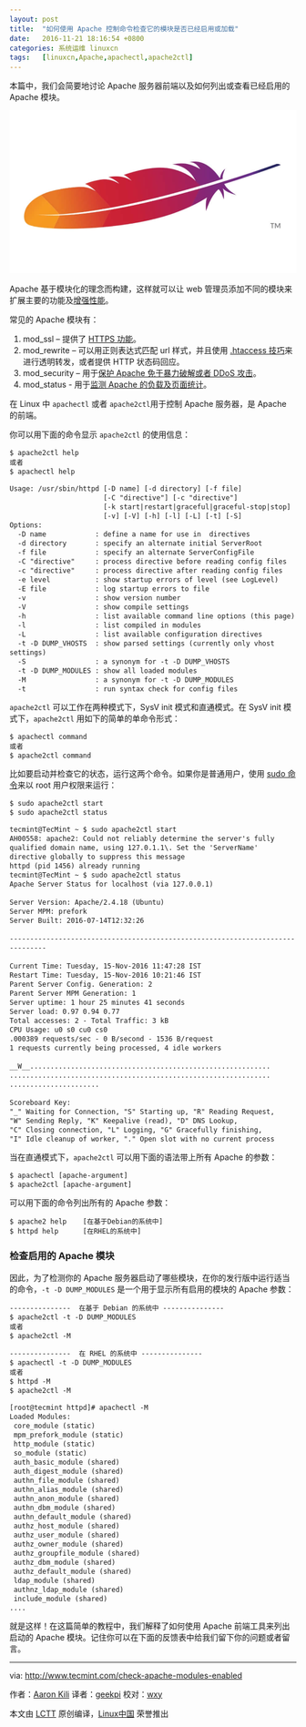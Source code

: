 ```yaml
---
layout: post
title:	"如何使用 Apache 控制命令检查它的模块是否已经启用或加载"
date:	2016-11-21 18:16:54 +0800 
categories:	系统运维 linuxcn 
tags:	[linuxcn,Apache,apachectl,apache2ctl]
---
```



本篇中，我们会简要地讨论 Apache 服务器前端以及如何列出或查看已经启用的 Apache 模块。


![](/Asserts/Images/album/201611/21/181649vvviv9ctcu9vwfi9.jpg)


Apache 基于模块化的理念而构建，这样就可以让 web 管理员添加不同的模块来扩展主要的功能及[增强性能](http://www.tecmint.com/apache-performance-tuning/)。


常见的 Apache 模块有：


1. mod\_ssl – 提供了 [HTTPS 功能](http://www.tecmint.com/install-lets-encrypt-ssl-certificate-to-secure-apache-on-rhel-centos/)。
2. mod\_rewrite – 可以用正则表达式匹配 url 样式，并且使用 [.htaccess 技巧](http://www.tecmint.com/apache-htaccess-tricks/)来进行透明转发，或者提供 HTTP 状态码回应。
3. mod\_security – 用于[保护 Apache 免于暴力破解或者 DDoS 攻击](http://www.tecmint.com/protect-apache-using-mod_security-and-mod_evasive-on-rhel-centos-fedora/)。
4. mod\_status - 用于[监测 Apache 的负载及页面统计](http://www.tecmint.com/monitor-apache-web-server-load-and-page-statistics/)。


在 Linux 中 `apachectl` 或者 `apache2ctl`用于控制 Apache 服务器，是 Apache 的前端。


你可以用下面的命令显示 `apache2ctl` 的使用信息：



```
$ apache2ctl help
或者
$ apachectl help

```


```
Usage: /usr/sbin/httpd [-D name] [-d directory] [-f file]
                       [-C "directive"] [-c "directive"]
                       [-k start|restart|graceful|graceful-stop|stop]
                       [-v] [-V] [-h] [-l] [-L] [-t] [-S]
Options:
  -D name            : define a name for use in  directives
  -d directory       : specify an alternate initial ServerRoot
  -f file            : specify an alternate ServerConfigFile
  -C "directive"     : process directive before reading config files
  -c "directive"     : process directive after reading config files
  -e level           : show startup errors of level (see LogLevel)
  -E file            : log startup errors to file
  -v                 : show version number
  -V                 : show compile settings
  -h                 : list available command line options (this page)
  -l                 : list compiled in modules
  -L                 : list available configuration directives
  -t -D DUMP_VHOSTS  : show parsed settings (currently only vhost settings)
  -S                 : a synonym for -t -D DUMP_VHOSTS
  -t -D DUMP_MODULES : show all loaded modules 
  -M                 : a synonym for -t -D DUMP_MODULES
  -t                 : run syntax check for config files

```

`apache2ctl` 可以工作在两种模式下，SysV init 模式和直通模式。在 SysV init 模式下，`apache2ctl` 用如下的简单的单命令形式：



```
$ apachectl command
或者
$ apache2ctl command

```

比如要启动并检查它的状态，运行这两个命令。如果你是普通用户，使用 [sudo 命令](http://www.tecmint.com/su-vs-sudo-and-how-to-configure-sudo-in-linux/)来以 root 用户权限来运行：



```
$ sudo apache2ctl start
$ sudo apache2ctl status

```


```
tecmint@TecMint ~ $ sudo apache2ctl start
AH00558: apache2: Could not reliably determine the server's fully qualified domain name, using 127.0.1.1\. Set the 'ServerName' directive globally to suppress this message
httpd (pid 1456) already running
tecmint@TecMint ~ $ sudo apache2ctl status
Apache Server Status for localhost (via 127.0.0.1)

Server Version: Apache/2.4.18 (Ubuntu)
Server MPM: prefork
Server Built: 2016-07-14T12:32:26

-------------------------------------------------------------------------------

Current Time: Tuesday, 15-Nov-2016 11:47:28 IST
Restart Time: Tuesday, 15-Nov-2016 10:21:46 IST
Parent Server Config. Generation: 2
Parent Server MPM Generation: 1
Server uptime: 1 hour 25 minutes 41 seconds
Server load: 0.97 0.94 0.77
Total accesses: 2 - Total Traffic: 3 kB
CPU Usage: u0 s0 cu0 cs0
.000389 requests/sec - 0 B/second - 1536 B/request
1 requests currently being processed, 4 idle workers

__W__...........................................................
................................................................
......................

Scoreboard Key:
"_" Waiting for Connection, "S" Starting up, "R" Reading Request,
"W" Sending Reply, "K" Keepalive (read), "D" DNS Lookup,
"C" Closing connection, "L" Logging, "G" Gracefully finishing,
"I" Idle cleanup of worker, "." Open slot with no current process

```

当在直通模式下，`apache2ctl` 可以用下面的语法带上所有 Apache 的参数：



```
$ apachectl [apache-argument]
$ apache2ctl [apache-argument]

```

可以用下面的命令列出所有的 Apache 参数：



```
$ apache2 help    [在基于Debian的系统中]
$ httpd help      [在RHEL的系统中]

```

### 检查启用的 Apache 模块


因此，为了检测你的 Apache 服务器启动了哪些模块，在你的发行版中运行适当的命令，`-t -D DUMP_MODULES` 是一个用于显示所有启用的模块的 Apache 参数：



```
---------------  在基于 Debian 的系统中 --------------- 
$ apache2ctl -t -D DUMP_MODULES   
或者 
$ apache2ctl -M

```


```
---------------  在 RHEL 的系统中 --------------- 
$ apachectl -t -D DUMP_MODULES   
或者 
$ httpd -M
$ apache2ctl -M

```


```
[root@tecmint httpd]# apachectl -M
Loaded Modules:
 core_module (static)
 mpm_prefork_module (static)
 http_module (static)
 so_module (static)
 auth_basic_module (shared)
 auth_digest_module (shared)
 authn_file_module (shared)
 authn_alias_module (shared)
 authn_anon_module (shared)
 authn_dbm_module (shared)
 authn_default_module (shared)
 authz_host_module (shared)
 authz_user_module (shared)
 authz_owner_module (shared)
 authz_groupfile_module (shared)
 authz_dbm_module (shared)
 authz_default_module (shared)
 ldap_module (shared)
 authnz_ldap_module (shared)
 include_module (shared)
....

```

就是这样！在这篇简单的教程中，我们解释了如何使用 Apache 前端工具来列出启动的 Apache 模块。记住你可以在下面的反馈表中给我们留下你的问题或者留言。




---


via: <http://www.tecmint.com/check-apache-modules-enabled>


作者：[Aaron Kili](http://www.tecmint.com/author/aaronkili/) 译者：[geekpi](https://github.com/geekpi) 校对：[wxy](https://github.com/wxy)


本文由 [LCTT](https://github.com/LCTT/TranslateProject) 原创编译，[Linux中国](https://linux.cn/) 荣誉推出
